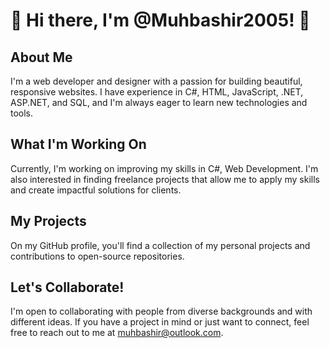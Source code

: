 # 👋 Hi there, I'm @Muhbashir2005! 👋

## About Me
I'm a web developer and designer with a passion for building beautiful, responsive websites. I have experience in C#, HTML, JavaScript, .NET, ASP.NET, and SQL, and I'm always eager to learn new technologies and tools.

## What I'm Working On
Currently, I'm working on improving my skills in C#, Web Development. I'm also interested in finding freelance projects that allow me to apply my skills and create impactful solutions for clients.

## My Projects
On my GitHub profile, you'll find a collection of my personal projects and contributions to open-source repositories.

## Let's Collaborate!
I'm open to collaborating with people from diverse backgrounds and with different ideas. If you have a project in mind or just want to connect, feel free to reach out to me at muhbashir@outlook.com.

<!---
Muhbashir2005/Muhbashir2005 is a ✨ special ✨ repository because its `README.md` (this file) appears on your GitHub profile.
You can click the Preview link to take a look at your changes.
--->
